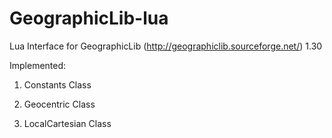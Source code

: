 GeographicLib-lua
=================

Lua Interface for GeographicLib (http://geographiclib.sourceforge.net/) 1.30

Implemented:

1. Constants Class

2. Geocentric Class

3. LocalCartesian Class
